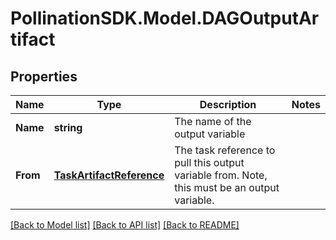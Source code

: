 
# PollinationSDK.Model.DAGOutputArtifact

## Properties

Name | Type | Description | Notes
------------ | ------------- | ------------- | -------------
**Name** | **string** | The name of the output variable | 
**From** | [**TaskArtifactReference**](TaskArtifactReference.md) | The task reference to pull this output variable from. Note, this must be an output variable. | 

[[Back to Model list]](../README.md#documentation-for-models)
[[Back to API list]](../README.md#documentation-for-api-endpoints)
[[Back to README]](../README.md)

